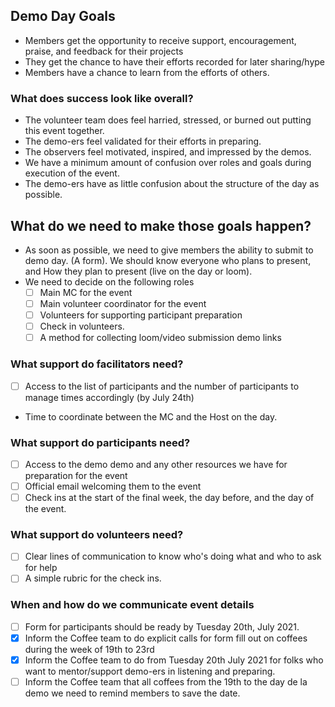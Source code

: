 ## Demo Day Goals
- Members get the opportunity to receive support, encouragement, praise, and feedback for their projects
- They get the chance to have their efforts recorded for later sharing/hype
- Members have a chance to learn from the efforts of others.

### What does success look like overall?
- The volunteer team does feel harried, stressed, or burned out putting this event together.
- The demo-ers feel validated for their efforts in preparing.
- The observers feel motivated, inspired, and impressed by the demos.
- We have a minimum amount of confusion over roles and goals during execution of the event.
- The demo-ers have as little confusion about the structure of the day as possible.

## What do we need to make those goals happen?
- As soon as possible, we need to give members the ability to submit to demo day. (A form). We should know everyone who plans to present, and How they plan to present (live on the day or loom).
- We need to decide on the following roles
  - [ ] Main MC for the event
  - [ ] Main volunteer coordinator for the event
  - [ ] Volunteers for supporting participant preparation
  - [ ] Check in volunteers.
  - [ ] A method for collecting loom/video submission demo links

### What support do facilitators need?
- [ ] Access to the list of participants and the number of participants to manage times accordingly (by July 24th)
- Time to coordinate between the MC and the Host on the day.

### What support do participants need?
- [ ] Access to the demo demo and any other resources we have for preparation for the event
- [ ] Official email welcoming them to the event
- [ ] Check ins at the start of the final week, the day before, and the day of the event.

### What support do volunteers need?
- [ ] Clear lines of communication to know who's doing what and who to ask for help
- [ ] A simple rubric for the check ins.

### When and how do we communicate event details
- [ ] Form for participants should be ready by Tuesday 20th, July 2021.
- [x] Inform the Coffee team to do explicit calls for form fill out on coffees during the week of 19th to 23rd
- [x] Inform the Coffee team to do from Tuesday 20th July 2021 for folks who want to mentor/support demo-ers in listening and preparing.
- [ ] Inform the Coffee team that all coffees from the 19th to the day de la demo we need to remind members to save the date.

